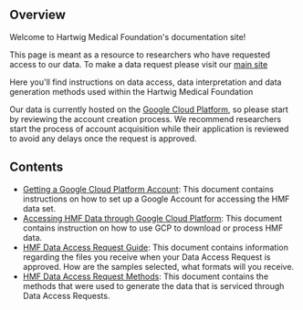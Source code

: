 ## Overview

Welcome to Hartwig Medical Foundation's documentation site! 

This page is meant as a resource to researchers who have requested access to our data. To make a data request please visit our [main site](https://www.hartwigmedicalfoundation.nl/en/applying-for-data/)

Here you'll find instructions on data access, data interpretation and data generation methods used within the Hartwig Medical Foundation

Our data is currently hosted on the [Google Cloud Platform](https://cloud.google.com/), so please start by reviewing the account creation process. 
We recommend researchers start the process of account acquisition while their application is reviewed to avoid any delays once the request is approved.

## Contents

* [Getting a Google Cloud Platform Account](getting-a-Google-account.md): This document contains instructions on how to set up a Google Account for accessing the HMF data set.
* [Accessing HMF Data through Google Cloud Platform](accessing-hmf-data-through-gcp.md): This document contains instruction on how to use GCP to download or process HMF data. 
* [HMF Data Access Request Guide](data-access-request-guide.md): This document contains information regarding the files you receive when your Data Access Request is approved. How are the samples selected, what formats will you receive.
* [HMF Data Access Request Methods](data-access-request-methods.md): This document contains the methods that were used to generate the data that is serviced through Data Access Requests.
